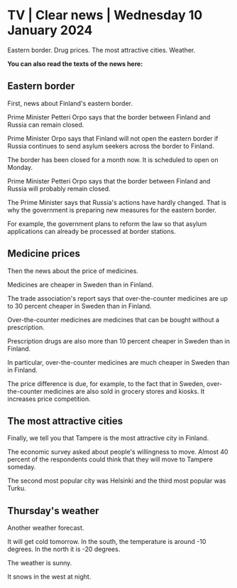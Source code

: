# TV \| Clear news \| Wednesday 10 January 2024

Eastern border. Drug prices. The most attractive cities. Weather.

**You can also read the texts of the news here:**

## Eastern border

First, news about Finland's eastern border.

Prime Minister Petteri Orpo says that the border between Finland and Russia can remain closed.

Prime Minister Orpo says that Finland will not open the eastern border if Russia continues to send asylum seekers across the border to Finland.

The border has been closed for a month now. It is scheduled to open on Monday.

Prime Minister Petteri Orpo says that the border between Finland and Russia will probably remain closed.

The Prime Minister says that Russia's actions have hardly changed. That is why the government is preparing new measures for the eastern border.

For example, the government plans to reform the law so that asylum applications can already be processed at border stations.

## Medicine prices

Then the news about the price of medicines.

Medicines are cheaper in Sweden than in Finland.

The trade association's report says that over-the-counter medicines are up to 30 percent cheaper in Sweden than in Finland.

Over-the-counter medicines are medicines that can be bought without a prescription.

Prescription drugs are also more than 10 percent cheaper in Sweden than in Finland.

In particular, over-the-counter medicines are much cheaper in Sweden than in Finland.

The price difference is due, for example, to the fact that in Sweden, over-the-counter medicines are also sold in grocery stores and kiosks. It increases price competition.

## The most attractive cities

Finally, we tell you that Tampere is the most attractive city in Finland.

The economic survey asked about people's willingness to move. Almost 40 percent of the respondents could think that they will move to Tampere someday.

The second most popular city was Helsinki and the third most popular was Turku.

## Thursday's weather

Another weather forecast.

It will get cold tomorrow. In the south, the temperature is around -10 degrees. In the north it is -20 degrees.

The weather is sunny.

It snows in the west at night.
